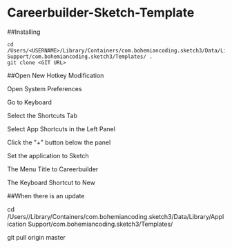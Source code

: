 Careerbuilder-Sketch-Template
=============================

##Installing

	cd /Users/<USERNAME>/Library/Containers/com.bohemiancoding.sketch3/Data/Library/Application Support/com.bohemiancoding.sketch3/Templates/ .
	git clone <GIT URL>
  
##Open New Hotkey Modification

Open System Preferences

Go to Keyboard

Select the Shortcuts Tab

Select App Shortcuts in the Left Panel

Click the "+" button below the panel

Set the application to Sketch

The Menu Title to Careerbuilder

The Keyboard Shortcut to New
  
##When there is an update

  cd /Users/<USERNAME>/Library/Containers/com.bohemiancoding.sketch3/Data/Library/Application Support/com.bohemiancoding.sketch3/Templates/
  
  git pull origin master
